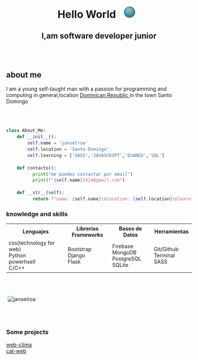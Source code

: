 <h1 align="center">Hello World <img src="assets/planeta.jpg" width="60" height-"60"></h1>
<h2 align="center">I,am software developer junior</h2>
<br><br>
<h2>about me</h2>
<p>I am a young self-taught man with a passion for programming and computing in general,location <a href="https://es.wikipedia.org/wiki/Rep%C3%BAblica_Dominicana">Dominican Republic </a>in the town Santo Domingo</p>
<br><br>

```py
class About_Me:
    def __init__(): 
        self.name = 'janselroa'
        self.location = 'Santo Domingo'
        self.learning = ['SASS','JAVASCRIPT','DJANGO','SQL']
        
    def contacto():
          print("me puedes contactar por email")
          print(f"{self.name}2424@gmail.com")
    
    def __str__(self):
          return f"name: {self.name}\nlocation: {self.location}\nlearning {self.learning}"
```
<h3>knowledge and skills</h3>
<table>
  <tbody><tr>
    <th>Lenguajes</th>
    <th>Librerías<br>Frameworks</th>
    <th>Bases de Datos</th>
    <th>Herramientas</th>
  </tr>
  <tr>
    <td>
      css(technology for web)<br>
      Python<br>
      powerhsell<br>
      C/C++
    </td>
    <td>
      Bootstrap
      Django<br>
      Flask
    </td>
    <td>
      Firebase<br>
      MongoDB<br>
      PostgreSQL<br>
      SQLite
    </td>
    <td>
      Git/Github<br>
      Terminal
      SASS
    </td>
  </tr>
</tbody></table>
<br><br>
<p>&nbsp;<img align="center" src="https://github-readme-stats.vercel.app/api?username=janselroa&show_icons=true&locale=en" alt="janselroa" /></p>
<br><br>
<h3>Some projects</h3>
<a href="https://github.com/janselroa/web-clima">web-clima</a><br>
<a href="https://github.com/janselroa/cat-web">cat-web</a>
